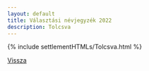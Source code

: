 ```yaml
---
layout: default
title: Választási névjegyzék 2022
description: Tolcsva
---
```


{% include settlementHTMLs/Tolcsva.html %}

[Vissza](./)